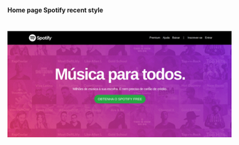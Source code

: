 #### Home page Spotify recent style


<h1 align="center" >
  <img alt="home" title="home" src="./assets/home5.png" />
</h1>